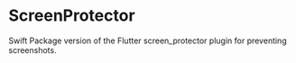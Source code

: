 # ScreenProtector
Swift Package version of the Flutter screen_protector plugin for preventing screenshots.
